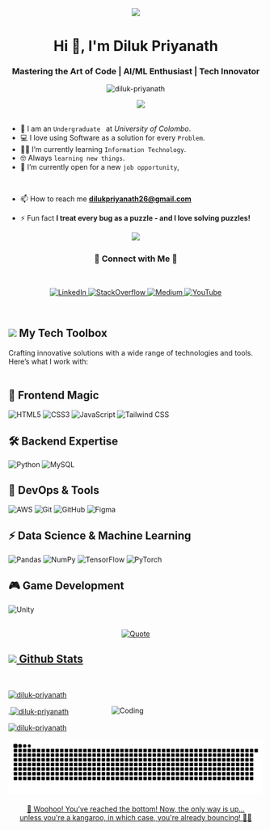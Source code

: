 <p align="center"><img src = "https://github.com/7oSkaaa/7oSkaaa/blob/main/Images/about_me.gif?raw=true" width = 150px></p>
<h1 align="center">Hi 👋, I'm Diluk Priyanath</h1>
<h3 align="center">Mastering the Art of Code | AI/ML Enthusiast | Tech Innovator</h3>

<p align="center"> <img src="https://komarev.com/ghpvc/?username=diluk-priyanath&label=Profile%20views&color=0e75b6&style=flat" alt="diluk-priyanath" /> </p>


<picture> <img align="right" src="https://github.com/7oSkaaa/7oSkaaa/blob/main/Images/Right_Side.gif?raw=true" width = 250px></picture>

<br><br>

- :school: I am an `Undergraduate ` at *University of Colombo*.
- :computer: I love using Software as a solution for every `Problem`.
- :student: I’m currently learning `Information Technology`.
- :nerd_face: Always `learning new things`.
- :thinking: I’m currently open for a new `job opportunity`,

<br>

- 📫 How to reach me **dilukpriyanath26@gmail.com**

- ⚡ Fun fact **I treat every bug as a puzzle - and I love solving puzzles!**

<p  align="center">
<img src="https://user-images.githubusercontent.com/73097560/115834477-dbab4500-a447-11eb-908a-139a6edaec5c.gif">             
<br>

<h3 align="center">🌟 Connect with Me 🌟</h3><br>
<p align="center">
  <a href="https://linkedin.com/in/diluk-priyanath" target="_blank">
    <img src="https://img.shields.io/badge/LinkedIn-%230077B5.svg?style=for-the-badge&logo=linkedin&logoColor=white" alt="LinkedIn" />
  </a>
  <a href="https://stackoverflow.com/users/diluk-priyanath" target="_blank">
    <img src="https://img.shields.io/badge/StackOverflow-%23F58025.svg?style=for-the-badge&logo=stackoverflow&logoColor=white" alt="StackOverflow" />
  </a>
  <a href="https://medium.com/@dilukpriyanath26" target="_blank">
    <img src="https://img.shields.io/badge/Medium-%2312100E.svg?style=for-the-badge&logo=medium&logoColor=white" alt="Medium" />
  </a>
  <a href="https://www.youtube.com/c/@dilukpriyanath" target="_blank">
    <img src="https://img.shields.io/badge/YouTube-%23FF0000.svg?style=for-the-badge&logo=youtube&logoColor=white" alt="YouTube" />
  </a>

</p>


<br>

## <picture> <img src = "https://github.com/7oSkaaa/7oSkaaa/blob/main/Images/Statistics.gif?raw=true" width = 50px>  </picture>My Tech Toolbox  
Crafting innovative solutions with a wide range of technologies and tools. Here’s what I work with:
<br><br>

## 🎨 Frontend Magic  
<div align="left">
  <img src="https://img.shields.io/badge/HTML5-E34F26?style=for-the-badge&logo=html5&logoColor=white" alt="HTML5" />
  <img src="https://img.shields.io/badge/CSS3-%231572B6.svg?style=for-the-badge&logo=css3&logoColor=white" alt="CSS3" />
  <img src="https://img.shields.io/badge/JavaScript-%23323330.svg?style=for-the-badge&logo=javascript&logoColor=%23F7DF1E" alt="JavaScript" />
  <img src="https://img.shields.io/badge/TailwindCSS-%2338B2AC.svg?style=for-the-badge&logo=tailwind-css&logoColor=white" alt="Tailwind CSS" />
</div>



## 🛠 Backend Expertise  
<div align="left">
  <img src="https://img.shields.io/badge/Python-3776AB?style=for-the-badge&logo=python&logoColor=white" alt="Python" />
  <img src="https://img.shields.io/badge/MySQL-4479A1?style=for-the-badge&logo=mysql&logoColor=white" alt="MySQL" />
</div>



## 🧰 DevOps & Tools  
<div align="left">
  <img src="https://img.shields.io/badge/AWS-%23FF9900.svg?style=for-the-badge&logo=amazon-aws&logoColor=white" alt="AWS" />
  <img src="https://img.shields.io/badge/Git-%23F05033.svg?style=for-the-badge&logo=git&logoColor=white" alt="Git" />
  <img src="https://img.shields.io/badge/GitHub-%23181717.svg?style=for-the-badge&logo=github&logoColor=white" alt="GitHub" />
  <img src="https://img.shields.io/badge/Figma-%23F24E1E.svg?style=for-the-badge&logo=figma&logoColor=white" alt="Figma" />
</div>



## ⚡ Data Science & Machine Learning  
<div align="left">
  <img src="https://img.shields.io/badge/Pandas-%23150458.svg?style=for-the-badge&logo=pandas&logoColor=white" alt="Pandas" />
  <img src="https://img.shields.io/badge/Numpy-%23013243.svg?style=for-the-badge&logo=numpy&logoColor=white" alt="NumPy" />
  <img src="https://img.shields.io/badge/TensorFlow-%23FF6F00.svg?style=for-the-badge&logo=tensorflow&logoColor=white" alt="TensorFlow" />
  <img src="https://img.shields.io/badge/PyTorch-%23EE4C2C.svg?style=for-the-badge&logo=pytorch&logoColor=white" alt="PyTorch" />
</div>



## 🎮 Game Development  
<div align="left">
  <img src="https://img.shields.io/badge/Unity-%23000000.svg?style=for-the-badge&logo=unity&logoColor=white" alt="Unity" />
</div>



<br>
<p align = "center">
<a href="https://github.com/piyushsuthar/github-readme-quotes"><img alt = "Quote" src="https://quotes-github-readme.vercel.app/api?type=horizontal&theme=tokyonight&animation=grow_out_in&quoteCategory=programming">
</p>

## <picture> <img src = "https://github.com/7oSkaaa/7oSkaaa/blob/main/Images/Statistics.gif?raw=true" width = 50px>  </picture> Github Stats 

<br>		
<p><img align="center" src="https://github-readme-stats.vercel.app/api/top-langs?username=diluk-priyanath&show_icons=true&locale=en&layout=compact" alt="diluk-priyanath" /></p> 

<img align="right" alt="Coding" width="300" src="https://cdn.dribbble.com/users/1277312/screenshots/14733298/media/39b1045e593737587dd60e42c8422d1f.gif" >

<p>&nbsp;<img align="center" src="https://github-readme-stats.vercel.app/api?username=diluk-priyanath&show_icons=true&locale=en" alt="diluk-priyanath" /></p>

<p><img align="center" src="https://github-readme-streak-stats.herokuapp.com/?user=diluk-priyanath&" alt="diluk-priyanath" /></p>



<p align = "center">
	<img src = "https://github.com/7oSkaaa/7oSkaaa/blob/output/github-contribution-grid-snake.svg?" alt = "Snake Game"/> <br><br>
	🎉 Woohoo! You’ve reached the bottom! Now, the only way is up...<br>unless you're a kangaroo, in which case, you're already bouncing! 🦘😆
</p>

 
